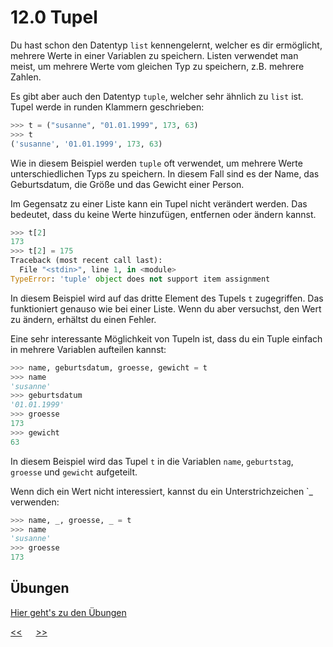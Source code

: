 # 12.0 Tupel

Du hast schon den Datentyp `list` kennengelernt, welcher es dir ermöglicht, 
mehrere Werte in einer Variablen zu speichern.
Listen verwendet man meist, um mehrere Werte vom gleichen Typ
zu speichern, z.B. mehrere Zahlen.

Es gibt aber auch den Datentyp `tuple`, 
welcher sehr ähnlich zu `list` ist.
Tupel werde in runden Klammern geschrieben:

```python
>>> t = ("susanne", "01.01.1999", 173, 63)
>>> t
('susanne', '01.01.1999', 173, 63)
```

Wie in diesem Beispiel werden `tuple` oft verwendet,
um mehrere Werte unterschiedlichen Typs zu speichern.
In diesem Fall sind es der Name, 
das Geburtsdatum, die Größe und das Gewicht einer Person.

Im Gegensatz zu einer Liste kann ein Tupel nicht verändert werden.
Das bedeutet, dass du keine Werte hinzufügen, entfernen oder ändern kannst.

```python
>>> t[2]
173
>>> t[2] = 175
Traceback (most recent call last):
  File "<stdin>", line 1, in <module>
TypeError: 'tuple' object does not support item assignment
```

In diesem Beispiel wird auf das dritte Element des Tupels `t` zugegriffen.
Das funktioniert genauso wie bei einer Liste.
Wenn du aber versuchst, den Wert zu ändern, erhältst du einen Fehler.

Eine sehr interessante Möglichkeit von Tupeln ist,
dass du ein Tuple einfach in mehrere Variablen aufteilen kannst:

```python
>>> name, geburtsdatum, groesse, gewicht = t
>>> name
'susanne'
>>> geburtsdatum
'01.01.1999'
>>> groesse
173
>>> gewicht
63
```

In diesem Beispiel wird das Tupel `t` in die Variablen 
`name`, `geburtstag`, `groesse` und `gewicht` aufgeteilt.

Wenn dich ein Wert nicht interessiert, 
kannst du ein Unterstrichzeichen `_ verwenden:

```python
>>> name, _, groesse, _ = t
>>> name
'susanne'
>>> groesse
173
```

## Übungen
[Hier geht's zu den Übungen](../uebungen/UE_12.0_Tupel.md)


[<<](11.0_Methoden.md) &emsp; [>>](13.0_CSV_Dateien.md)

